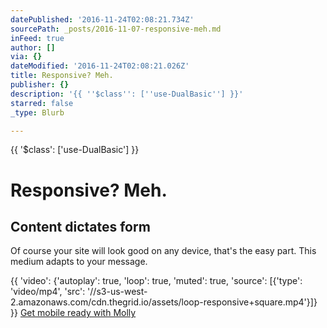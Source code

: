 ```yaml
---
datePublished: '2016-11-24T02:08:21.734Z'
sourcePath: _posts/2016-11-07-responsive-meh.md
inFeed: true
author: []
via: {}
dateModified: '2016-11-24T02:08:21.026Z'
title: Responsive? Meh.
publisher: {}
description: '{{ ''$class'': [''use-DualBasic''] }}'
starred: false
_type: Blurb

---
```

{{ '$class': \['use-DualBasic'\] }}

# Responsive? Meh.

## Content dictates form

Of course your site will look good on any device, that's the easy part. This medium adapts to your message.

{{ 'video': {'autoplay': true, 'loop': true, 'muted': true, 'source': \[{'type': 'video/mp4', 'src': '//s3-us-west-2.amazonaws.com/cdn.thegrid.io/assets/loop-responsive+square.mp4'}\]} }}
[Get mobile ready with Molly][0]

[0]: https://plans.thegrid.io/